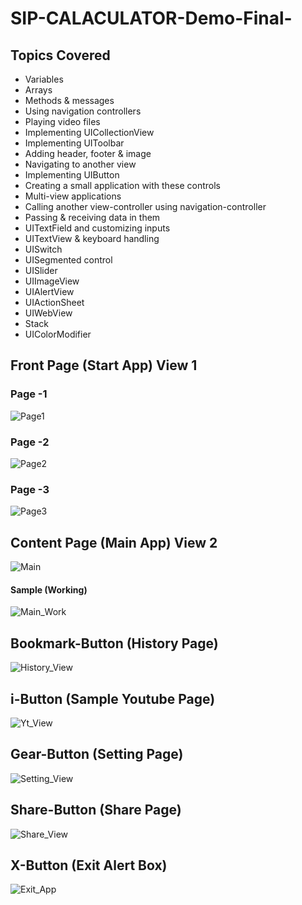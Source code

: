 # SIP-CALACULATOR-Demo-Final-
## Topics Covered

- Variables
- Arrays
- Methods & messages
- Using navigation controllers
- Playing video files
- Implementing UICollectionView
- Implementing UIToolbar
- Adding header, footer & image
- Navigating to another view
- Implementing UIButton
- Creating a small application with these controls
- Multi-view applications
- Calling another view-controller using navigation-controller
- Passing & receiving data in them
- UITextField and customizing inputs
- UITextView & keyboard handling
- UISwitch
- UISegmented control
- UISlider
- UIImageView
- UIAlertView
- UIActionSheet
- UIWebView
- Stack
- UIColorModifier
## Front Page (Start App) View 1
### Page -1
![Page1](https://github.com/AakarshitChaurasia/SIP-CALACULATOR-Demo-Final-/blob/a00dbacdcfbb21f980ffd3930f7b285e13d9bc9b/Images/Screenshot%202023-11-10%20151457.png)
### Page -2
![Page2](https://github.com/AakarshitChaurasia/SIP-CALACULATOR-Demo-Final-/blob/1048dbc6ca128bbf6542791d1d1894bde3154896/Images/Screenshot%202023-11-10%20151508.png)
### Page -3
![Page3](https://github.com/AakarshitChaurasia/SIP-CALACULATOR-Demo-Final-/blob/1048dbc6ca128bbf6542791d1d1894bde3154896/Images/Screenshot%202023-11-10%20151516.png)
## Content Page (Main App) View 2
![Main](https://github.com/AakarshitChaurasia/SIP-CALACULATOR-Demo-Final-/blob/1048dbc6ca128bbf6542791d1d1894bde3154896/Images/Screenshot%202023-11-10%20153259.png)
#### Sample (Working)
![Main_Work](https://github.com/AakarshitChaurasia/SIP-CALACULATOR-Demo-Final-/blob/1048dbc6ca128bbf6542791d1d1894bde3154896/Images/Screenshot%202023-11-10%20151546.png)
## Bookmark-Button (History Page)
![History_View](https://github.com/AakarshitChaurasia/SIP-CALACULATOR-Demo-Final-/blob/1048dbc6ca128bbf6542791d1d1894bde3154896/Images/Screenshot%202023-11-10%20151555.png)
## i-Button (Sample Youtube Page)
![Yt_View](https://github.com/AakarshitChaurasia/SIP-CALACULATOR-Demo-Final-/blob/1048dbc6ca128bbf6542791d1d1894bde3154896/Images/Screenshot%202023-11-10%20153335.png)
## Gear-Button (Setting Page)
![Setting_View](https://github.com/AakarshitChaurasia/SIP-CALACULATOR-Demo-Final-/blob/de0ca3376819ab9a71f9c70c8dd3ca33fb5074aa/Images/Screenshot%202023-11-10%20151634.png)
## Share-Button (Share Page)
![Share_View](https://github.com/AakarshitChaurasia/SIP-CALACULATOR-Demo-Final-/blob/de0ca3376819ab9a71f9c70c8dd3ca33fb5074aa/Images/Screenshot%202023-11-10%20153402.png)
## X-Button (Exit Alert Box)
![Exit_App](https://github.com/AakarshitChaurasia/SIP-CALACULATOR-Demo-Final-/blob/de0ca3376819ab9a71f9c70c8dd3ca33fb5074aa/Images/Screenshot%202023-11-10%20151646.png)
